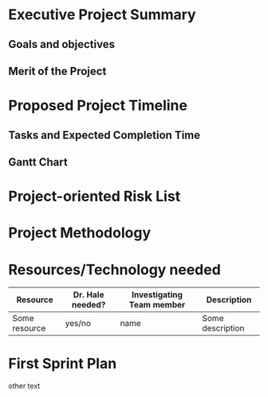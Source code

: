 # Executive Project Summary
## Goals and objectives
## Merit of the Project
# Proposed Project Timeline
## Tasks and Expected Completion Time
## Gantt Chart
# Project-oriented Risk List
# Project Methodology
# Resources/Technology needed
|Resource  | Dr. Hale needed? | Investigating Team member | Description |
|-------------------|---------|---------------------------|-------------|
|Some resource| yes/no | name | Some description  |
# First Sprint Plan
other text
